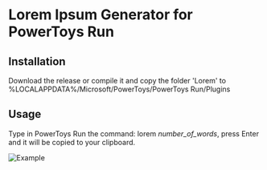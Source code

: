 # Lorem Ipsum Generator for PowerToys Run

## Installation

Download the release or compile it and copy the folder 'Lorem' to
%LOCALAPPDATA%/Microsoft/PowerToys/PowerToys Run/Plugins

## Usage

Type in PowerToys Run the command: lorem _number_of_words_, press Enter and it will be copied to your clipboard.

![Example](https://i.gyazo.com/e05bb208eee96364be5c118267168d35.png)
